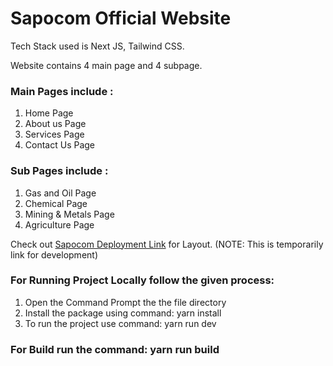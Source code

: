 # Sapocom Official Website

Tech Stack used is Next JS, Tailwind CSS.

Website contains 4 main page and 4 subpage.

### Main Pages include : 
1. Home Page
2. About us Page
3. Services Page
4. Contact Us Page

### Sub Pages include : 
1. Gas and Oil Page
2. Chemical Page
3. Mining & Metals Page
4. Agriculture Page

Check out [Sapocom Deployment Link](https://sapocom.vercel.app) for Layout. 
(NOTE: This is temporarily link for development)


### For Running Project Locally follow the given process:
1. Open the Command Prompt the the file directory
2. Install the package using command: yarn install
3. To run the project use command: yarn run dev

### For Build run the command: yarn run build